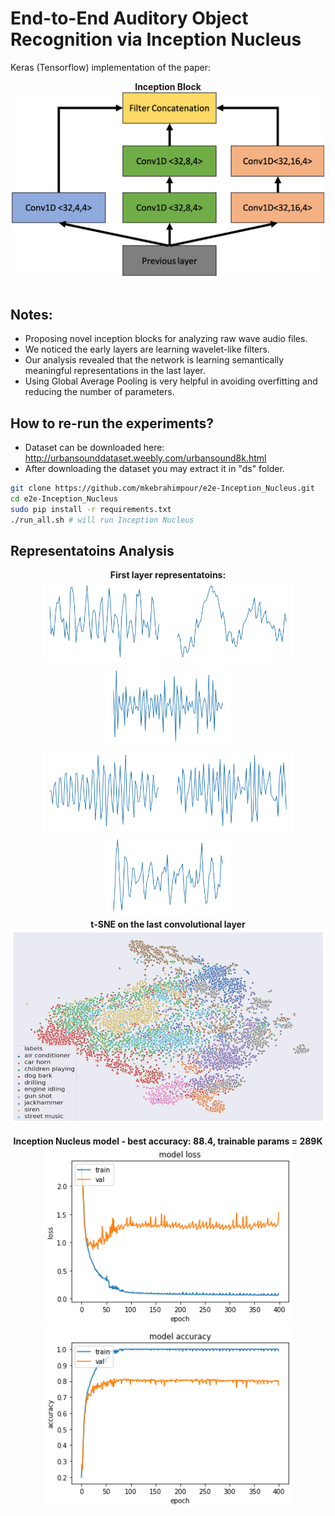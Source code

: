 # End-to-End Auditory Object Recognition via Inception Nucleus
Keras (Tensorflow) implementation of the paper: 

<div align="center">
  <b>Inception Block</b><br>
  <img src="figures/inception.png" width="500"><br><br>
</div>

## Notes:
- Proposing novel inception blocks for analyzing raw wave audio files. 
- We noticed the early layers are learning wavelet-like filters.
- Our analysis revealed that the network is learning semantically meaningful representations in the last layer.
- Using Global Average Pooling is very helpful in avoiding overfitting and reducing the number of parameters.


## How to re-run the experiments?

- Dataset can be downloaded here: http://urbansounddataset.weebly.com/urbansound8k.html
- After downloading the dataset you may extract it in "ds" folder.

```bash
git clone https://github.com/mkebrahimpour/e2e-Inception_Nucleus.git
cd e2e-Inception_Nucleus
sudo pip install -r requirements.txt
./run_all.sh # will run Inception Nucleus
```
## Representatoins Analysis
<div align="center">
  <b>First layer representatoins:</b><br>
  <img src="figures/filter0.png" width="200">
  <img src="figures/filter1.png" width="200">
  <img src="figures/filter2.png" width="200"><br>
  <img src="figures/filter3.png" width="200">
  <img src="figures/filter4.png" width="200">
  <img src="figures/filter5.png" width="200"><br>
</div>



<div align="center">
  <b> t-SNE on the last convolutional layer</b><br>
  <img src="figures/tsne2.png" width="600"><br><br>
</div>

<div align="center">
  <b>Inception Nucleus model - best accuracy: 88.4, trainable params = 289K</b><br>
  <img src="figures/icassp_loss.png" width="400">
   <img src="figures/icassp_accuracy.png" width="400">
</div>

